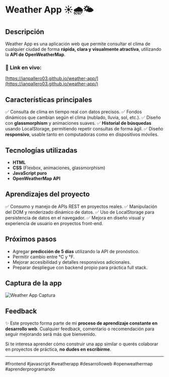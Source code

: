 # Weather App ☀️🌧️🌤️

## Descripción

Weather App es una aplicación web que permite consultar el clima de cualquier ciudad de forma **rápida, clara y visualmente atractiva**, utilizando la **API de OpenWeatherMap**.

### 🚀 **Link en vivo:**

[https://ianpallero03.github.io/weather-app/](https://ianpallero03.github.io/weather-app/)

## Características principales

✅ Consulta de clima en tiempo real con datos precisos.
✅ Fondos dinámicos que cambian según el clima (nublado, lluvia, sol, etc.).
✅ Diseño con **glassmorphism** y animaciones suaves.
✅ **Historial de búsquedas** usando LocalStorage, permitiendo repetir consultas de forma ágil.
✅ Diseño **responsivo**, usable tanto en computadoras como en dispositivos móviles.

## Tecnologías utilizadas

* **HTML**
* **CSS** (Flexbox, animaciones, glassmorphism)
* **JavaScript puro**
* **OpenWeatherMap API**

## Aprendizajes del proyecto

✅ Consumo y manejo de APIs REST en proyectos reales.
✅ Manipulación del DOM y renderizado dinámico de datos.
✅ Uso de LocalStorage para persistencia de datos en el navegador.
✅ Mejora en diseño visual y experiencia de usuario en proyectos front-end.

## Próximos pasos

* Agregar **predicción de 5 días** utilizando la API de pronóstico.
* Permitir cambio entre °C y °F.
* Mejorar accesibilidad y detalles responsivos adicionales.
* Preparar despliegue con backend propio para práctica full stack.

## Captura de la app

![Weather App Captura](images/weather-app-captura.webp)

## Feedback

✨ Este proyecto forma parte de mi **proceso de aprendizaje constante en desarrollo web**. Cualquier feedback, comentario o recomendación para seguir mejorando será más que bienvenido.

Si te interesa aprender cómo construir una app similar o querés colaborar en proyectos de práctica, **no dudes en escribirme**.

---

\#frontend #javascript #weatherapp #desarrolloweb #openweathermap #aprenderprogramando
